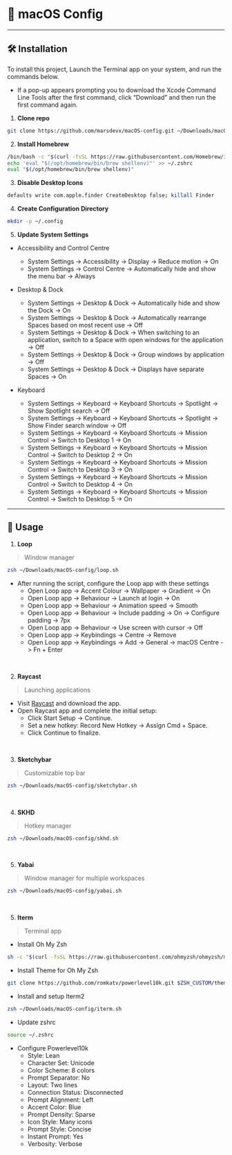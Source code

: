 #  macOS Config

---

## 🛠️ Installation

To install this project, Launch the Terminal app on your system, and run the commands below. <br>
  - If a pop-up appears prompting you to download the Xcode Command Line Tools after the first command, click “Download” and then run the first command again.

1. **Clone repo**
```zsh
git clone https://github.com/marsdevx/macOS-config.git ~/Downloads/macOS-config
```

2. **Install Homebrew**
```zsh
/bin/bash -c "$(curl -fsSL https://raw.githubusercontent.com/Homebrew/install/HEAD/install.sh)"
echo 'eval "$(/opt/homebrew/bin/brew shellenv)"' >> ~/.zshrc
eval "$(/opt/homebrew/bin/brew shellenv)"
```

3. **Disable Desktop Icons**
```zsh
defaults write com.apple.finder CreateDesktop false; killall Finder
```

4. **Create Configuration Directory**
```zsh
mkdir -p ~/.config
```

5. **Update System Settings**

  - Accessibility and Control Centre
    - System Settings -> Accessibility -> Display -> Reduce motion -> On  
    - System Settings -> Control Centre -> Automatically hide and show the menu bar -> Always  

  - Desktop & Dock
    - System Settings -> Desktop & Dock -> Automatically hide and show the Dock -> On  
    - System Settings -> Desktop & Dock -> Automatically rearrange Spaces based on most recent use -> Off  
    - System Settings -> Desktop & Dock -> When switching to an application, switch to a Space with open windows for the application -> Off  
    - System Settings -> Desktop & Dock -> Group windows by application -> Off  
    - System Settings -> Desktop & Dock -> Displays have separate Spaces -> On  

  - Keyboard
    - System Settings -> Keyboard -> Keyboard Shortcuts -> Spotlight -> Show Spotlight search -> Off  
    - System Settings -> Keyboard -> Keyboard Shortcuts -> Spotlight -> Show Finder search window -> Off  
    - System Settings -> Keyboard -> Keyboard Shortcuts -> Mission Control -> Switch to Desktop 1 -> On  
    - System Settings -> Keyboard -> Keyboard Shortcuts -> Mission Control -> Switch to Desktop 2 -> On  
    - System Settings -> Keyboard -> Keyboard Shortcuts -> Mission Control -> Switch to Desktop 3 -> On  
    - System Settings -> Keyboard -> Keyboard Shortcuts -> Mission Control -> Switch to Desktop 4 -> On  
    - System Settings -> Keyboard -> Keyboard Shortcuts -> Mission Control -> Switch to Desktop 5 -> On  

---

## 🚀 Usage

1. **Loop**

> Window manager

```zsh
zsh ~/Downloads/macOS-config/loop.sh
```

- After running the script, configure the Loop app with these settings
  - Open Loop app -> Accent Colour -> Wallpaper -> Gradient -> On  
  - Open Loop app -> Behaviour -> Launch at login -> On  
  - Open Loop app -> Behaviour -> Animation speed -> Smooth  
  - Open Loop app -> Behaviour -> Include padding -> On -> Configure padding -> 7px  
  - Open Loop app -> Behaviour -> Use screen with cursor -> Off  
  - Open Loop app -> Keybindings -> Centre -> Remove  
  - Open Loop app -> Keybindings -> Add -> General -> macOS Centre -> Fn + Enter 

<br>

2. **Raycast**

> Launching applications

- Visit [Raycast](https://www.raycast.com/) and download the app.
- Open Raycast app and complete the initial setup:
  - Click Start Setup -> Continue.
  - Set a new hotkey: Record New Hotkey -> Assign Cmd + Space.
  - Click Continue to finalize.

<br>

3. **Sketchybar**

> Customizable top bar

```zsh
zsh ~/Downloads/macOS-config/sketchybar.sh
```

<br>

4. **SKHD**

> Hotkey manager

```zsh
zsh ~/Downloads/macOS-config/skhd.sh
```

<br>

5. **Yabai**

> Window manager for multiple workspaces

```zsh
zsh ~/Downloads/macOS-config/yabai.sh
```

<br>

5. **Iterm**

> Terminal app

- Install Oh My Zsh
```zsh
sh -c "$(curl -fsSL https://raw.githubusercontent.com/ohmyzsh/ohmyzsh/master/tools/install.sh)"
```

- Install Theme for Oh My Zsh
```zsh
git clone https://github.com/romkatv/powerlevel10k.git $ZSH_CUSTOM/themes/powerlevel10k
```

- Install and setup Iterm2
```zsh
zsh ~/Downloads/macOS-config/iterm.sh
```

- Update zshrc
```zsh
source ~/.zshrc
```

- Configure Powerlevel10k
  - Style: Lean
  - Character Set: Unicode
  - Color Scheme: 8 colors
  - Prompt Separator: No
  - Layout: Two lines
  - Connection Status: Disconnected
  - Prompt Alignment: Left
  - Accent Color: Blue
  - Prompt Density: Sparse
  - Icon Style: Many icons
  - Prompt Style: Concise
  - Instant Prompt: Yes
  - Verbosity: Verbose